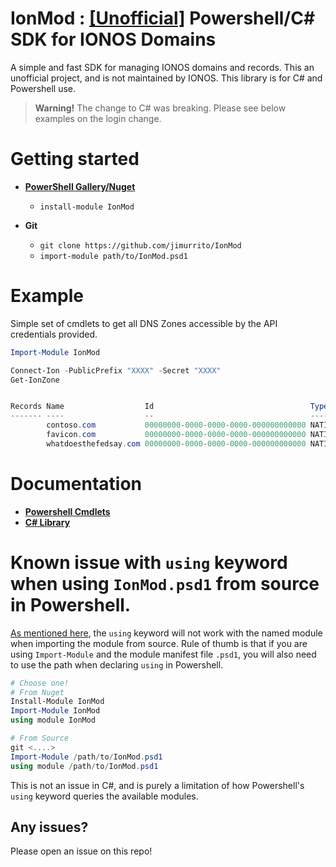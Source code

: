 # IonMod : <u>**[Unofficial]**</u> Powershell/C# SDK for IONOS Domains
A simple and fast SDK for managing IONOS domains and records. This an unofficial project, and is not maintained by IONOS.
This library is for C# and Powershell use.

> **Warning!**
> The change to C# was breaking. Please see below examples on the login change.

# Getting started

- [**PowerShell Gallery/Nuget**](https://www.powershellgallery.com/packages/IonMod)
  - `install-module IonMod`

- **Git**
  - `git clone https://github.com/jimurrito/IonMod`
  - `import-module path/to/IonMod.psd1`


# Example

Simple set of cmdlets to get all DNS Zones accessible by the API credentials provided.
```Powershell
Import-Module IonMod

Connect-Ion -PublicPrefix "XXXX" -Secret "XXXX"
Get-IonZone


Records Name                  Id                                   Type
------- ----                  --                                   ----
        contoso.com           00000000-0000-0000-0000-000000000000 NATIVE
        favicon.com           00000000-0000-0000-0000-000000000000 NATIVE
        whatdoesthefedsay.com 00000000-0000-0000-0000-000000000000 NATIVE
```

# Documentation
- [**Powershell Cmdlets**](/IonMod/Cmdlets/PSCmd.md)
- [**C# Library**](/IonMod/Cmdlets/CSCmd.md)

# Known issue with `using` keyword when using `IonMod.psd1` from source in Powershell.
[As mentioned here](https://github.com/jimurrito/PSTest?tab=readme-ov-file#how-to-use-pstest), the `using` keyword will not work with the named module when importing the module from source. Rule of thumb is that if you are using `Import-Module` and the module manifest file `.psd1`, you will also need to use the path when declaring `using` in Powershell.

```Powershell
# Choose one!
# From Nuget
Install-Module IonMod
Import-Module IonMod
using module IonMod

# From Source
git <....>
Import-Module /path/to/IonMod.psd1
using module /path/to/IonMod.psd1
```

This is not an issue in C#, and is purely a limitation of how Powershell's `using` keyword queries the available modules.

## Any issues?
Please open an issue on this repo!